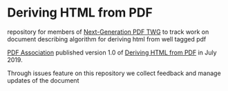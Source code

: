 # Deriving HTML from PDF
repository for members of [Next-Generation PDF TWG](https://www.pdfa.org/community/next-generation-pdf-technical-working-group/) to track work on document describing algorithm for deriving html from well tagged pdf

[PDF Association](www.pdfa.org) published version 1.0 of [Deriving HTML from PDF](https://www.pdfa.org/resource/deriving-html-from-pdf/) in July 2019. 

Through issues feature on this repository we collect feedback and manage updates of the document
